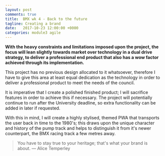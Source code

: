 ```yaml
---
layout: post
comments: true
title:  BMX wk 4 - Back to the future 
tagline: Creating a brand
date:   2017-10-23 12:00:00 +0000
categories: module3 agile
---
```


**With the heavy constraints and limitations imposed upon the project, the focus will lean slightly towards market over technology in a dual drive strategy, to deliver a professional end product that also has a wow factor achieved through its implementation.**

This project has no previous design allocated to it whatsoever, therefore I have to give this area at least equal dedication as the technology in order to deliver a professional product to meet the needs of the council.

It is imperative that I create a polished finished product; I will sacrifice features in order to achieve this if necessary. The project will potentially continue to run after the University deadline, so extra functionality can be added in later if requested.

With this in mind, I will create a highly stylised, themed PWA that transports the user back in time to the 1980's; this draws upon the unique character and history of the pump track and helps to distinguish it from it's newer counterpart, the BMX racing track a few metres away.

> You have to stay true to your heritage; that's what your brand is about. — Alice Temperley
